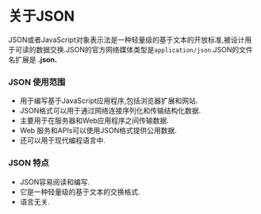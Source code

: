 # 关于JSON

JSON或者JavaScript对象表示法是一种轻量级的基于文本的开放标准,被设计用于可读的数据交换.JSON的官方网络媒体类型是`application/json`.JSON的文件名扩展是 **.json.**

### **JSON 使用范围**

* 用于编写基于JavaScript应用程序,包括浏览器扩展和网站.
* JSON格式可以用于通过网络连接序列化和传输结构化数据.
* 主要用于在服务器和Web应用程序之间传输数据.
* Web 服务和APIs可以使用JSON格式提供公用数据.
* 还可以用于现代编程语言中.

### **JSON 特点**

* JSON容易阅读和编写.
* 它是一种轻量级的基于文本的交换格式.
* 语言无关.

